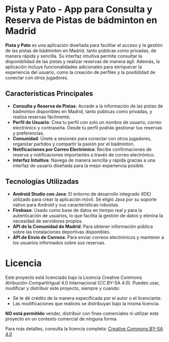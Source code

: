 # Pista y Pato - App para Consulta y Reserva de Pistas de bádminton en Madrid

**Pista y Pato** es una aplicación diseñada para facilitar el acceso y la gestión de las pistas de bádminton en Madrid, tanto públicas como privadas, de manera rápida y sencilla. Su interfaz intuitiva permite consultar la disponibilidad de las pistas y realizar reservas de manera ágil. Además, la aplicación incluye funcionalidades adicionales para enriquecer la experiencia del usuario, como la creación de perfiles y la posibilidad de conectar con otros jugadores.

## Características Principales

- **Consulta y Reserva de Pistas**: Accede a la información de las pistas de bádminton disponibles en Madrid, tanto públicas como privadas, y realiza reservas fácilmente.
- **Perfil de Usuario**: Crea tu perfil con solo un nombre de usuario, correo electrónico y contraseña. Desde tu perfil podrás gestionar tus reservas y preferencias.
- **Comunidad**: Únete a sesiones para conectar con otros jugadores, organizar partidos y compartir la pasión por el bádminton.
- **Notificaciones por Correo Electrónico**: Recibe confirmaciones de reserva y notificaciones importantes a través de correo electrónico.
- **Interfaz Intuitiva**: Navega de manera sencilla y rápida gracias a una interfaz de usuario diseñada para la mejor experiencia posible.

## Tecnologías Utilizadas

- **Android Studio con Java**: El entorno de desarrollo integrado (IDE) utilizado para crear la aplicación móvil. Se eligió Java por su soporte nativo para Android y sus características robustas.
- **Firebase**: Usado como base de datos en tiempo real y para la autenticación de usuarios, lo que facilita la gestión de datos y elimina la necesidad de servidores propios.
- **API de la Comunidad de Madrid**: Para obtener información pública sobre las instalaciones deportivas disponibles.
- **API de Envío de Correos**: Para enviar correos electrónicos y mantener a los usuarios informados sobre sus reservas.

# Licencia

Este proyecto está licenciado bajo la Licencia Creative Commons Atribución-CompartirIgual 4.0 Internacional (CC BY-SA 4.0). Puedes usar, modificar y distribuir este proyecto, siempre y cuando:

- Se te dé crédito de la manera especificada por el autor o el licenciante.
- Las modificaciones que realices se distribuyan bajo la misma licencia.

**NO está permitido** vender, distribuir con fines comerciales ni utilizar este proyecto en un contexto comercial de ninguna forma.

Para más detalles, consulta la licencia completa: [Creative Commons BY-SA 4.0](https://creativecommons.org/licenses/by-sa/4.0/)
